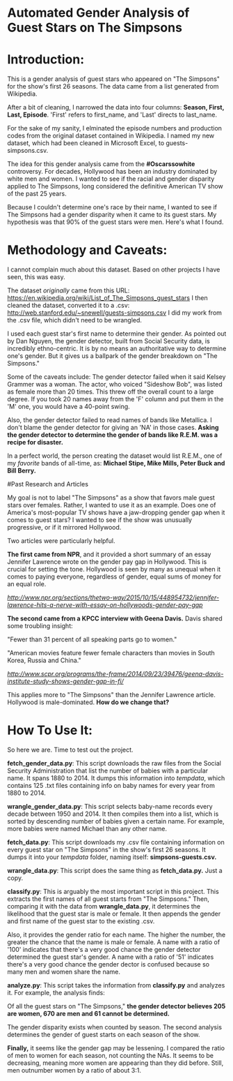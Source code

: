 # Automated Gender Analysis of Guest Stars on The Simpsons

# Introduction:

This is a gender analysis of guest stars who appeared on "The Simpsons" for the show's first 26 seasons. The data came from a list generated from Wikipedia. 

After a bit of cleaning, I narrowed the data into four columns: **Season, First, Last, Episode**. 'First' refers to first_name, and 'Last' directs to last_name. 

For the sake of my sanity, I elminated the episode numbers and production codes from the original dataset contained in Wikipedia. I named my new dataset, which had been cleaned in Microsoft Excel, to guests-simpsons.csv. 

The idea for this gender analysis came from the **#Oscarssowhite** controversy. For decades, Hollywood has been an industry dominated by white men and women. I wanted to see if the racial and gender disparity applied to The Simpsons, long considered the definitive American TV show of the past 25 years. 

Because I couldn't determine one's race by their name, I wanted to see if The Simpsons had a gender disparity when it came to its guest stars. My hypothesis was that 90% of the guest stars were men. Here's what I found.


# Methodology and Caveats:

I cannot complain much about this dataset. Based on other projects I have seen, this was easy. 

The dataset *originally* came from this URL: https://en.wikipedia.org/wiki/List_of_The_Simpsons_guest_stars
I then cleaned the dataset, converted it to a .csv: http://web.stanford.edu/~snewell/guests-simpsons.csv
I did my work from the .csv file, which didn't need to be wrangled.

I used each guest star's first name to determine their gender. As pointed out by Dan Nguyen, the gender detector, built from Social Security data, is incredibly ethno-centric. It is by no means an authoritative way to determine one's gender. But it gives us a ballpark of the gender breakdown on "The Simpsons."

Some of the caveats include:
The gender detector failed when it said Kelsey Grammer was a woman. The actor, who voiced "Sideshow Bob", was listed as female more than 20 times. This threw off the overall count to a large degree. If you took 20 names away from the 'F' column and put them in the 'M' one, you would have a 40-point swing.

Also, the gender detector failed to read names of bands like Metallica. I don't blame the gender detector for giving an 'NA' in those cases. **Asking the gender detector to determine the gender of bands like R.E.M. was a recipe for disaster.**

In a perfect world, the person creating the dataset would list R.E.M., one of my *favorite* bands of all-time, as: 
	**Michael Stipe, Mike Mills, Peter Buck and Bill Berry.**


#Past Research and Articles

My goal is not to label "The Simpsons" as a show that favors male guest stars over females. Rather, I wanted to use it as an example. Does one of America's most-popular TV shows have a jaw-dropping gender gap when it comes to guest stars? I wanted to see if the show was unusually progressive, or if it mirrored Hollywood.

Two articles were particularly helpful.

**The first came from NPR**, and it provided a short summary of an essay Jennifer Lawrence wrote on the gender pay gap in Hollywood. This is crucial for setting the tone. Hollywood is seen by many as unequal when it comes to paying everyone, regardless of gender, equal sums of money for an equal role.

*http://www.npr.org/sections/thetwo-way/2015/10/15/448954732/jennifer-lawrence-hits-a-nerve-with-essay-on-hollywoods-gender-pay-gap*

**The second came from a KPCC interview with Geena Davis.** Davis shared some troubling insight:

"Fewer than 31 percent of all speaking parts go to women."

"American movies feature fewer female characters than movies in South Korea, Russia and China."

*http://www.scpr.org/programs/the-frame/2014/09/23/39476/geena-davis-institute-study-shows-gender-gap-in-fi/*

This applies more to "The Simpsons" than the Jennifer Lawrence article. Hollywood is male-dominated. **How do we change that?**


# How To Use It:

So here we are. Time to test out the project.

**fetch_gender_data.py**: This script downloads the raw files from the Social Security Administration that list the number of babies with a particular name. It spans 1880 to 2014. It dumps this information into *tempdata*, which contains 125 .txt files containing info on baby names for every year from 1880 to 2014.

**wrangle_gender_data.py**: This script selects baby-name records every decade between 1950 and 2014. It then compiles them into a list, which is sorted by descending number of babies given a certain name. For example, more babies were named Michael than any other name.

**fetch_data.py**: This script downloads my .csv file containing information on every guest star on "The Simpsons" in the show's first 26 seasons. It dumps it into your *tempdata* folder, naming itself: **simpsons-guests.csv.** 

**wrangle_data.py**: This script does the same thing as **fetch_data.py.** Just a copy.

**classify.py**: This is arguably the most important script in this project. This extracts the first names of all guest starts from "The Simpsons." Then, comparing it with the data from **wrangle_data.py**, it determines the likelihood that the guest star is male or female. It then appends the gender and first name of the guest star to the existing .csv. 

Also, it provides the gender ratio for each name. The higher the number, the greater the chance that the name is male or female. A name with a ratio of '100' indicates that there's a very good chance the gender detector determined the guest star's gender. A name with a ratio of '51' indicates there's a very good chance the gender dector is confused because so many men and women share the name.

**analyze.py**: This script takes the information from **classify.py** and analyzes it. For example, the analysis finds:

Of all the guest stars on "The Simpsons," **the gender detector believes 205 are women, 670 are men and 61 cannot be determined.**

The gender disparity exists when counted by season. The second analysis determines the gender of guest starts on each season of the show.

**Finally,** it seems like the gender gap may be lessening. I compared the ratio of men to women for each season, not counting the NAs. It seems to be decreasing, meaning more women are appearing than they did before. Still, men outnumber women by a ratio of about 3:1.